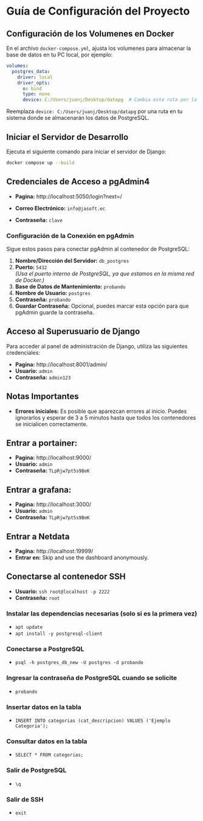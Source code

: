 
# Guía de Configuración del Proyecto

## Configuración de los Volumenes en Docker

En el archivo `docker-compose.yml`, ajusta los volumenes para almacenar la base de datos en tu PC local, por ejemplo:

```yaml
volumes:
  postgres_data:
    driver: local
    driver_opts:
      o: bind
      type: none
      device: C:/Users/juanj/Desktop/datapg  # Cambia esta ruta por la que desees en tu PC
```

Reemplaza `device: C:/Users/juanj/Desktop/datapg` por una ruta en tu sistema donde se almacenarán los datos de PostgreSQL.


## Iniciar el Servidor de Desarrollo

Ejecuta el siguiente comando para iniciar el servidor de Django:
```bash
docker compose up --build
```


## Credenciales de Acceso a pgAdmin4
- **Pagina:** http://localhost:5050/login?next=/

- **Correo Electrónico:** `info@jasoft.ec`  
- **Contraseña:** `clave`  

### Configuración de la Conexión en pgAdmin

Sigue estos pasos para conectar pgAdmin al contenedor de PostgreSQL:

1. **Nombre/Dirección del Servidor:** `db_postgres`
2. **Puerto:** `5432`  
   *(Usa el puerto interno de PostgreSQL, ya que estamos en la misma red de Docker.)*
3. **Base de Datos de Mantenimiento:** `probando`
4. **Nombre de Usuario:** `postgres`
5. **Contraseña:** `probando`
6. **Guardar Contraseña:** Opcional, puedes marcar esta opción para que pgAdmin guarde la contraseña.

## Acceso al Superusuario de Django

Para acceder al panel de administración de Django, utiliza las siguientes credenciales:


- **Pagina:** http://localhost:8001/admin/
- **Usuario:** `admin`
- **Contraseña:** `admin123`

## Notas Importantes

- **Errores iniciales:** Es posible que aparezcan errores al inicio. Puedes ignorarlos y esperar de 3 a 5 minutos hasta que todos los contenedores se inicialicen correctamente.


## Entrar a portainer:

- **Pagina:** http://localhost:9000/
- **Usuario:** `admin`
- **Contraseña:** `TLpRjw7pt5s9BeK`

## Entrar a grafana:

- **Pagina:** http://localhost:3000/
- **Usuario:** `admin`
- **Contraseña:** `TLpRjw7pt5s9BeK`

## Entrar a Netdata

- **Pagina:** http://localhost:19999/
- **Entrar en:** Skip and use the dashboard anonymously.


## Conectarse al contenedor SSH


- **Usuario:** `ssh root@localhost -p 2222`
- **Contraseña:** `root`

### Instalar las dependencias necesarias (solo si es la primera vez)
- `apt update`
- `apt install -y postgresql-client`
  
### Conectarse a PostgreSQL
- `psql -h postgres_db_new -U postgres -d probando`
  
### Ingresar la contraseña de PostgreSQL cuando se solicite
- `probando`
  
### Insertar datos en la tabla
- `INSERT INTO categorias (cat_descripcion) VALUES ('Ejemplo Categoria');`
  
### Consultar datos en la tabla
- `SELECT * FROM categorias;`
  
### Salir de PostgreSQL
- `\q`
  
### Salir de SSH
- `exit`
